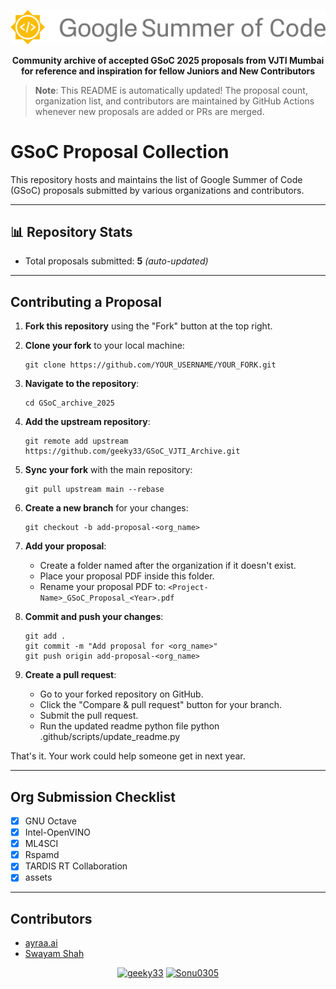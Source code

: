 <p align="center">
    <img src="./assets/gsoclogo.svg">   
</p>
<p align="center"><b>Community archive of accepted GSoC 2025 proposals from VJTI Mumbai for reference and inspiration for fellow Juniors and New Contributors</b></p>

> **Note**: This README is automatically updated! The proposal count, organization list, and contributors are maintained by GitHub Actions whenever new proposals are added or PRs are merged.
# GSoC Proposal Collection

This repository hosts and maintains the list of Google Summer of Code (GSoC) proposals submitted by various organizations and contributors.

---

## 📊 Repository Stats

- Total proposals submitted: **5** _(auto-updated)_

---
## Contributing a Proposal

1. **Fork this repository** using the "Fork" button at the top right.
2. **Clone your fork** to your local machine:

   ```
   git clone https://github.com/YOUR_USERNAME/YOUR_FORK.git
   ```

3. **Navigate to the repository**:

   ```
   cd GSoC_archive_2025
   ```

4. **Add the upstream repository**:

   ```
   git remote add upstream https://github.com/geeky33/GSoC_VJTI_Archive.git
   ```

5. **Sync your fork** with the main repository:

   ```
   git pull upstream main --rebase
   ```

6. **Create a new branch** for your changes:

   ```
   git checkout -b add-proposal-<org_name>
   ```

7. **Add your proposal**:
   - Create a folder named after the organization if it doesn't exist.
   - Place your proposal PDF inside this folder.
   - Rename your proposal PDF to: `<Project-Name>_GSoC_Proposal_<Year>.pdf`

8. **Commit and push your changes**:

   ```
   git add .
   git commit -m "Add proposal for <org_name>"
   git push origin add-proposal-<org_name>
   ```

9. **Create a pull request**:
   - Go to your forked repository on GitHub.
   - Click the "Compare & pull request" button for your branch.
   - Submit the pull request.
   - Run the updated readme python file
          python .github/scripts/update_readme.py

That's it. Your work could help someone get in next year.

---

## Org Submission Checklist


- [x] GNU Octave
- [x] Intel-OpenVINO
- [x] ML4SCI
- [x] Rspamd
- [x] TARDIS RT Collaboration
- [x] assets

<!-- This list is automatically updated from the directory structure -->

---

## Contributors
<!-- Add contributors below -->
- [ayraa.ai](https://github.com/geeky33)
- [Swayam Shah](https://github.com/Sonu0305)

<div align="center">
  <a href="https://github.com/geeky33"><img src="https://github.com/geeky33.png" width="60px" alt="geeky33" /></a>
  <a href="https://github.com/Sonu0305"><img src="https://github.com/Sonu0305.png" width="60px" alt="Sonu0305" /></a>
</div>

